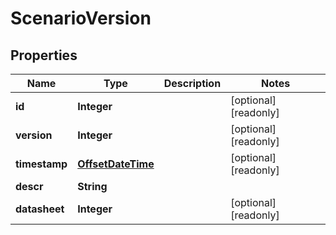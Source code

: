 

# ScenarioVersion

## Properties

Name | Type | Description | Notes
------------ | ------------- | ------------- | -------------
**id** | **Integer** |  |  [optional] [readonly]
**version** | **Integer** |  |  [optional] [readonly]
**timestamp** | [**OffsetDateTime**](OffsetDateTime.md) |  |  [optional] [readonly]
**descr** | **String** |  | 
**datasheet** | **Integer** |  |  [optional] [readonly]



